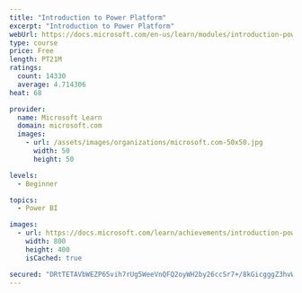 ```yaml
---
title: "Introduction to Power Platform"
excerpt: "Introduction to Power Platform"
webUrl: https://docs.microsoft.com/en-us/learn/modules/introduction-power-platform/
type: course
price: Free
length: PT21M
ratings:
  count: 14330
  average: 4.714306
heat: 68

provider:
  name: Microsoft Learn
  domain: microsoft.com
  images:
    - url: /assets/images/organizations/microsoft.com-50x50.jpg
      width: 50
      height: 50

levels:
  - Beginner

topics:
  - Power BI

images:
  - url: https://docs.microsoft.com/learn/achievements/introduction-power-platform-social.png
    width: 800
    height: 400
    isCached: true

secured: "DRtTETAVbWEZP65vih7rUg5WeeVnQFQ2oyWH2by26ccSr7+/8kGicgggZ3hvWVgunboOupEGIJ7VB2oQ8xAAgfoQ3nyXHmz+ikRMolhKk1vRIu+vpDHXkbp/Zj29Wnidfc9Zc7uPt1U3Lvm+nEoJOlDvhw4pW68xGZ6Udc71xiqpiMgnytdE1ROCT7o+2Ecm2AJ1xBsV/SvI6WaM5wCCWkCevyoaoBPCS35lpK+b/ePeFf868EgJbPyuBKcXRJSo1B0DoIr2hM9bHgd0nojg3wlJIrENqAeEREoQ0hfrk/kvZEeX3Wn9DpLy8yUiLE2kDLFatoU4PvW8hDQaQiT1urZipobHqd1m8o9JDUP0VZjjV59iLW2eDNchIyhXuFajGrwyBoljtdEhZqyN5ILmgRZ8MQy4JRYYFM0yivvEr9uCGdV6EzVSTAqH7Kk+/QQR;Zp84JPxWGSkGxJ/bkjf9xA=="
---
```


